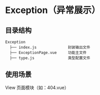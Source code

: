 # Exception（异常展示）

目录结构
----
```
Exception
  ├── index.js              封装输出文件              
  ├── ExceptionPage.vue     功能主文件
  ├── type.js               类型配置文件
```

使用场景
----
View 页面模块（如：404.vue）
